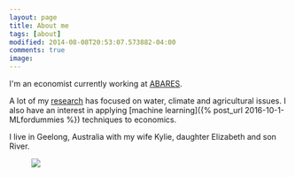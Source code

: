 ```yaml
---
layout: page
title: About me
tags: [about]
modified: 2014-08-08T20:53:07.573882-04:00
comments: true
image:
---
```

  
I'm an economist currently working at [ABARES](http://www.agriculture.gov.au/abares). 

A lot of my [research](../research) has focused on water, climate and agricultural issues. I also have an interest in applying [machine learning]({% post_url 2016-10-1-MLfordummies %}) techniques to economics.

I live in Geelong, Australia with my wife Kylie, daughter Elizabeth and son River.

<figure>
	<img src="http://nealbob.github.io/images/dadee.jpg">
</figure>
